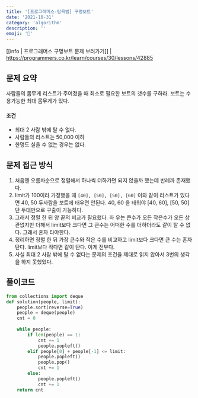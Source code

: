 ```yaml
---
title: '[프로그래머스-탐욕법] 구명보트'
date: '2021-10-31'
category: 'algorithm'
description: ''
emoji: '🦺'
---
```


[[info | 프로그래머스 구명보트 문제 보러가기]]
| https://programmers.co.kr/learn/courses/30/lessons/42885



## 문제 요약

사람들의 몸무게 리스트가 주어졌을 때 최소로 필요한 보트의 갯수를 구하라. 보트는 수용가능한 최대 몸무게가 있다.

#### 조건

- 최대 2 사람 밖에 탈 수 없다.
- 사람들의 리스트는 50,000 이하
- 한명도 실을 수 없는 경우는 없다.

## 문제 접근 방식

1. 처음엔 오름차순으로 정렬해서 하나씩 더하가면 되지 않을까 했는데 반례까 존재했다.
2. limit가 100이라 가정했을 때 `[40], [50], [50], [60]` 이와 같이 리스트가 있다면 40, 50 두사람을 보트에 태우면 안된다. 40, 60 을 태워야 [40, 60], [50, 50] 단 두대만으로 구출이 가능하다.
3. 그래서 정렬 한 뒤 양 끝의 비교가 필요했다. 좌 우는 큰수가 오든 작은수가 오든 상관없지만 더해서 limit보다 크다면 그 큰수는 어떠한 수를 더하더라도 같이 탈 수 없다. 그래서 혼자 타야한다.
4. 정리하면 정렬 한 뒤 가장 큰수와 작은 수를 비교하고 limit보다 크다면 큰 수는 혼자탄다. limit보다 작다면 같이 탄다. 이게 전부다.
5. 사실 최대 2 사람 밖에 탈 수 없다는 문제의 조건을 제대로 읽지 않아서 3번의 생각을 하지 못했었다.

## 풀이코드

```python
from collections import deque
def solution(people, limit):
    people.sort(reverse=True)
    people = deque(people)
    cnt = 0
    
    while people:
        if len(people) == 1:
            cnt += 1
            people.popleft()
        elif people[0] + people[-1] <= limit:
            people.popleft()
            people.pop()
            cnt += 1
        else:
            people.popleft()
            cnt += 1
    return cnt
```